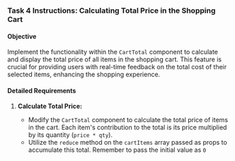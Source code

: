 ### Task 4 Instructions: Calculating Total Price in the Shopping Cart

#### Objective

Implement the functionality within the `CartTotal` component to calculate and display the total price of all items in the shopping cart. This feature is crucial for providing users with real-time feedback on the total cost of their selected items, enhancing the shopping experience.

#### Detailed Requirements

1. **Calculate Total Price:**

   - Modify the `CartTotal` component to calculate the total price of items in the cart. Each item's contribution to the total is its price multiplied by its quantity (`price * qty`).
   - Utilize the `reduce` method on the `cartItems` array passed as props to accumulate this total. Remember to pass the initial value as `0`
